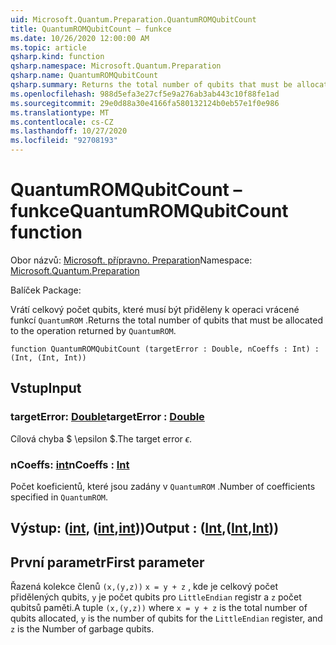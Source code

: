 ```yaml
---
uid: Microsoft.Quantum.Preparation.QuantumROMQubitCount
title: QuantumROMQubitCount – funkce
ms.date: 10/26/2020 12:00:00 AM
ms.topic: article
qsharp.kind: function
qsharp.namespace: Microsoft.Quantum.Preparation
qsharp.name: QuantumROMQubitCount
qsharp.summary: Returns the total number of qubits that must be allocated to the operation returned by `QuantumROM`.
ms.openlocfilehash: 988d5efa3e27cf5e9a276ab3ab443c10f88fe1ad
ms.sourcegitcommit: 29e0d88a30e4166fa580132124b0eb57e1f0e986
ms.translationtype: MT
ms.contentlocale: cs-CZ
ms.lasthandoff: 10/27/2020
ms.locfileid: "92708193"
---
```

# <a name="quantumromqubitcount-function"></a><span data-ttu-id="38090-102">QuantumROMQubitCount – funkce</span><span class="sxs-lookup"><span data-stu-id="38090-102">QuantumROMQubitCount function</span></span>

<span data-ttu-id="38090-103">Obor názvů: [Microsoft. přípravno. Preparation](xref:Microsoft.Quantum.Preparation)</span><span class="sxs-lookup"><span data-stu-id="38090-103">Namespace: [Microsoft.Quantum.Preparation](xref:Microsoft.Quantum.Preparation)</span></span>

<span data-ttu-id="38090-104">Balíček [](https://nuget.org/packages/)</span><span class="sxs-lookup"><span data-stu-id="38090-104">Package: [](https://nuget.org/packages/)</span></span>


<span data-ttu-id="38090-105">Vrátí celkový počet qubits, které musí být přiděleny k operaci vrácené funkcí `QuantumROM` .</span><span class="sxs-lookup"><span data-stu-id="38090-105">Returns the total number of qubits that must be allocated to the operation returned by `QuantumROM`.</span></span>

```qsharp
function QuantumROMQubitCount (targetError : Double, nCoeffs : Int) : (Int, (Int, Int))
```


## <a name="input"></a><span data-ttu-id="38090-106">Vstup</span><span class="sxs-lookup"><span data-stu-id="38090-106">Input</span></span>

### <a name="targeterror--double"></a><span data-ttu-id="38090-107">targetError: [Double](xref:microsoft.quantum.lang-ref.double)</span><span class="sxs-lookup"><span data-stu-id="38090-107">targetError : [Double](xref:microsoft.quantum.lang-ref.double)</span></span>

<span data-ttu-id="38090-108">Cílová chyba $ \epsilon $.</span><span class="sxs-lookup"><span data-stu-id="38090-108">The target error $\epsilon$.</span></span>


### <a name="ncoeffs--int"></a><span data-ttu-id="38090-109">nCoeffs: [int](xref:microsoft.quantum.lang-ref.int)</span><span class="sxs-lookup"><span data-stu-id="38090-109">nCoeffs : [Int](xref:microsoft.quantum.lang-ref.int)</span></span>

<span data-ttu-id="38090-110">Počet koeficientů, které jsou zadány v `QuantumROM` .</span><span class="sxs-lookup"><span data-stu-id="38090-110">Number of coefficients specified in `QuantumROM`.</span></span>



## <a name="output--intintint"></a><span data-ttu-id="38090-111">Výstup: ([int](xref:microsoft.quantum.lang-ref.int), ([int](xref:microsoft.quantum.lang-ref.int),[int](xref:microsoft.quantum.lang-ref.int)))</span><span class="sxs-lookup"><span data-stu-id="38090-111">Output : ([Int](xref:microsoft.quantum.lang-ref.int),([Int](xref:microsoft.quantum.lang-ref.int),[Int](xref:microsoft.quantum.lang-ref.int)))</span></span>

## <a name="first-parameter"></a><span data-ttu-id="38090-112">První parametr</span><span class="sxs-lookup"><span data-stu-id="38090-112">First parameter</span></span>

<span data-ttu-id="38090-113">Řazená kolekce členů `(x,(y,z))` `x = y + z` , kde je celkový počet přidělených qubits, `y` je počet qubits pro `LittleEndian` registr a `z` počet qubitsů paměti.</span><span class="sxs-lookup"><span data-stu-id="38090-113">A tuple `(x,(y,z))` where `x = y + z` is the total number of qubits allocated, `y` is the number of qubits for the `LittleEndian` register, and `z` is the Number of garbage qubits.</span></span>